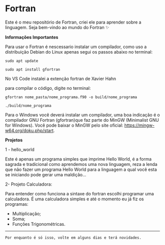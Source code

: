 # Fortran
Este é o meu repositório de Fortran, criei ele para aprender sobre a linguagem. 
Seja bem-vindo ao mundo do Fortran ✨ 

**Informações Importantes**

Para usar o Fortran é nescessario instalar um compilador, como uso a distribuição Debian do Linux apenas segui os passos abaixo no terminal:

```sudo apt update```

```sudo apt install gfortran```

No VS Code instalei a extenção fortran de Xavier Hahn

para compilar o código, digite no terminal:

``` gfortran nome_pasta/nome_programa.f90 -o build/nome_programa ```

``` ./build/nome_programa ```

Para o Windows você deverá instalar um compilador, uma boa indicação é o compilador GNU Fortran (gfortran)que faz parte do MinGW (Minimalist GNU for Windows). Você pode baixar o MinGW pelo site oficial: https://mingw-w64.org/doku.php/start.

**Projetos**

1 - hello_world 

Este é apenas um programa simples que imprime Hello World, é a  forma sagrada e tradicional como aprendemos uma nova linguagem, reza a lenda que não fazer um programa Hello World para a linguagem a qual você esta se iniciando pode gerar uma maldição...

2- Projeto Calculadora:

Para entender como funciona a sintaxe do fortran escolhi programar uma calculadora. É uma calculadora simples e até o momento eu já fiz os programas:
* Multiplicação; 
* Soma; 
* Funções Trigonométricas.

***
    Por enquanto é só isso, volte em alguns dias e terá novidades. 

